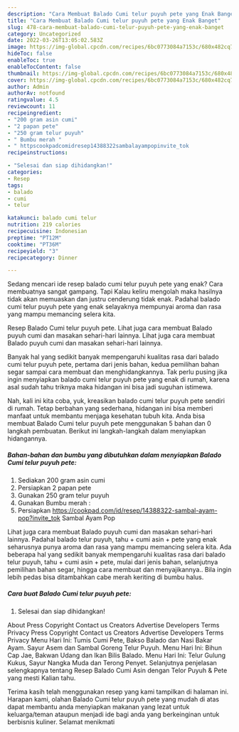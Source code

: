 ```yaml
---
description: "Cara Membuat Balado Cumi telur puyuh pete yang Enak Banget"
title: "Cara Membuat Balado Cumi telur puyuh pete yang Enak Banget"
slug: 478-cara-membuat-balado-cumi-telur-puyuh-pete-yang-enak-banget
category: Uncategorized
date: 2022-03-26T13:05:02.583Z
image: https://img-global.cpcdn.com/recipes/6bc0773084a7153c/680x482cq70/balado-cumi-telur-puyuh-pete-foto-resep-utama.jpg
hideToc: false
enableToc: true
enableTocContent: false
thumbnail: https://img-global.cpcdn.com/recipes/6bc0773084a7153c/680x482cq70/balado-cumi-telur-puyuh-pete-foto-resep-utama.jpg
cover: https://img-global.cpcdn.com/recipes/6bc0773084a7153c/680x482cq70/balado-cumi-telur-puyuh-pete-foto-resep-utama.jpg
author: Admin
authorAv: notfound
ratingvalue: 4.5
reviewcount: 11
recipeingredient:
- "200 gram asin cumi"
- "2 papan pete"
- "250 gram telur puyuh"
- " Bumbu merah "
- " httpscookpadcomidresep14388322sambalayampopinvite_tok                      Sambal Ayam Pop"
recipeinstructions:

- "Selesai dan siap dihidangkan!"
categories:
- Resep
tags:
- balado
- cumi
- telur

katakunci: balado cumi telur 
nutrition: 219 calories
recipecuisine: Indonesian
preptime: "PT12M"
cooktime: "PT36M"
recipeyield: "3"
recipecategory: Dinner

---
```



Sedang mencari ide resep balado cumi telur puyuh pete yang enak? Cara membuatnya sangat gampang. Tapi Kalau keliru mengolah maka hasilnya tidak akan memuaskan dan justru cenderung tidak enak. Padahal balado cumi telur puyuh pete yang enak selayaknya mempunyai aroma dan rasa yang mampu memancing selera kita.


Resep Balado Cumi telur puyuh pete. Lihat juga cara membuat Balado puyuh cumi dan masakan sehari-hari lainnya. Lihat juga cara membuat Balado puyuh cumi dan masakan sehari-hari lainnya.

Banyak hal yang sedikit banyak mempengaruhi kualitas rasa dari balado cumi telur puyuh pete, pertama dari jenis bahan, kedua pemilihan bahan segar sampai cara membuat dan menghidangkannya. Tak perlu pusing jika ingin menyiapkan balado cumi telur puyuh pete yang enak di rumah, karena asal sudah tahu triknya maka hidangan ini bisa jadi suguhan istimewa.


Nah, kali ini kita coba, yuk, kreasikan balado cumi telur puyuh pete sendiri di rumah. Tetap berbahan yang sederhana, hidangan ini bisa memberi manfaat untuk membantu menjaga kesehatan tubuh kita. Anda bisa membuat Balado Cumi telur puyuh pete menggunakan 5 bahan dan 0 langkah pembuatan. Berikut ini langkah-langkah dalam menyiapkan hidangannya.

<!--inarticleads1-->

##### Bahan-bahan dan bumbu yang dibutuhkan dalam menyiapkan Balado Cumi telur puyuh pete:

1. Sediakan 200 gram asin cumi
1. Persiapkan 2 papan pete
1. Gunakan 250 gram telur puyuh
1. Gunakan  Bumbu merah :
1. Persiapkan  https://cookpad.com/id/resep/14388322-sambal-ayam-pop?invite_tok                      Sambal Ayam Pop


Lihat juga cara membuat Balado puyuh cumi dan masakan sehari-hari lainnya. Padahal balado telur puyuh, tahu + cumi asin + pete yang enak seharusnya punya aroma dan rasa yang mampu memancing selera kita. Ada beberapa hal yang sedikit banyak mempengaruhi kualitas rasa dari balado telur puyuh, tahu + cumi asin + pete, mulai dari jenis bahan, selanjutnya pemilihan bahan segar, hingga cara membuat dan menyajikannya.. Bila ingin lebih pedas bisa ditambahkan cabe merah keriting di bumbu halus. 

<!--inarticleads2-->

##### Cara buat Balado Cumi telur puyuh pete:


1. Selesai dan siap dihidangkan!

About Press Copyright Contact us Creators Advertise Developers Terms Privacy Press Copyright Contact us Creators Advertise Developers Terms Privacy Menu Hari Ini: Tumis Cumi Pete, Bakso Balado dan Nasi Bakar Ayam. Sayur Asem dan Sambal Goreng Telur Puyuh. Menu Hari Ini: Bihun Cap Jae, Bakwan Udang dan Ikan Bilis Balado. Menu Hari Ini: Telur Gulung Kukus, Sayur Nangka Muda dan Terong Penyet. Selanjutnya penjelasan selengkapnya tentang Resep Balado Cumi Asin dengan Telor Puyuh &amp; Pete yang mesti Kalian tahu. 

Terima kasih telah menggunakan resep yang kami tampilkan di halaman ini. Harapan kami, olahan Balado Cumi telur puyuh pete yang mudah di atas dapat membantu anda menyiapkan makanan yang lezat untuk keluarga/teman ataupun menjadi ide bagi anda yang berkeinginan untuk berbisnis kuliner. Selamat menikmati

